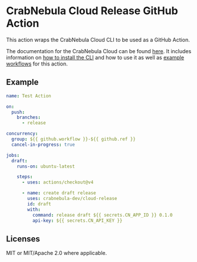 # CrabNebula Cloud Release GitHub Action

This action wraps the CrabNebula Cloud CLI to be used as a GitHub Action.

The documentation for the CrabNebula Cloud can be found [here](https://docs.crabnebula.dev/). It includes information on [how to install the CLI](https://docs.crabnebula.dev/cloud/cli/) and how to use it as well as [example workflows](https://docs.crabnebula.dev/cloud/continuous-integration/) for this action.

## Example

```yml
name: Test Action

on:
  push:
    branches:
      - release

concurrency:
  group: ${{ github.workflow }}-${{ github.ref }}
  cancel-in-progress: true

jobs:
  draft:
    runs-on: ubuntu-latest

    steps:
      - uses: actions/checkout@v4

      - name: create draft release
        uses: crabnebula-dev/cloud-release
        id: draft
        with:
          command: release draft ${{ secrets.CN_APP_ID }} 0.1.0
          api-key: ${{ secrets.CN_API_KEY }}
```

## Licenses

MIT or MIT/Apache 2.0 where applicable.